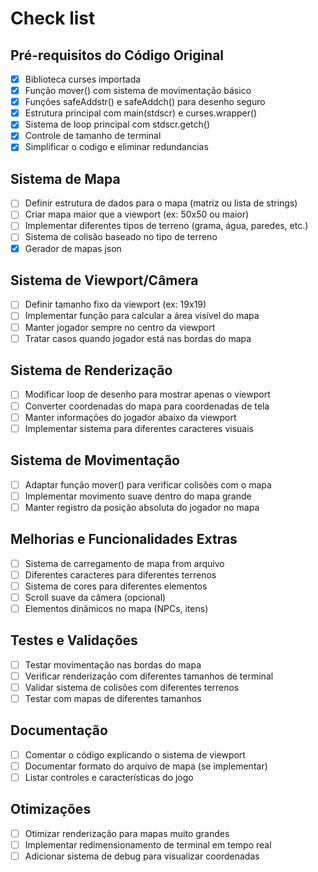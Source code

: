 # Check list

## Pré-requisitos do Código Original
- [X] Biblioteca curses importada
- [X] Função mover() com sistema de movimentação básico
- [X] Funções safeAddstr() e safeAddch() para desenho seguro
- [X] Estrutura principal com main(stdscr) e curses.wrapper()
- [X] Sistema de loop principal com stdscr.getch()
- [X] Controle de tamanho de terminal
- [X] Simplificar o codigo e eliminar redundancias

## Sistema de Mapa
- [ ] Definir estrutura de dados para o mapa (matriz ou lista de strings)
- [ ] Criar mapa maior que a viewport (ex: 50x50 ou maior)
- [ ] Implementar diferentes tipos de terreno (grama, água, paredes, etc.)
- [ ] Sistema de colisão baseado no tipo de terreno
- [X] Gerador de mapas json

## Sistema de Viewport/Câmera
- [ ] Definir tamanho fixo da viewport (ex: 19x19)
- [ ] Implementar função para calcular a área visível do mapa
- [ ] Manter jogador sempre no centro da viewport
- [ ] Tratar casos quando jogador está nas bordas do mapa

## Sistema de Renderização
- [ ] Modificar loop de desenho para mostrar apenas o viewport
- [ ] Converter coordenadas do mapa para coordenadas de tela
- [ ] Manter informações do jogador abaixo da viewport
- [ ] Implementar sistema para diferentes caracteres visuais

## Sistema de Movimentação
- [ ] Adaptar função mover() para verificar colisões com o mapa
- [ ] Implementar movimento suave dentro do mapa grande
- [ ] Manter registro da posição absoluta do jogador no mapa

## Melhorias e Funcionalidades Extras
- [ ] Sistema de carregamento de mapa from arquivo
- [ ] Diferentes caracteres para diferentes terrenos
- [ ] Sistema de cores para diferentes elementos
- [ ] Scroll suave da câmera (opcional)
- [ ] Elementos dinâmicos no mapa (NPCs, itens)

## Testes e Validações
- [ ] Testar movimentação nas bordas do mapa
- [ ] Verificar renderização com diferentes tamanhos de terminal
- [ ] Validar sistema de colisões com diferentes terrenos
- [ ] Testar com mapas de diferentes tamanhos

## Documentação
- [ ] Comentar o código explicando o sistema de viewport
- [ ] Documentar formato do arquivo de mapa (se implementar)
- [ ] Listar controles e características do jogo

## Otimizações
- [ ] Otimizar renderização para mapas muito grandes
- [ ] Implementar redimensionamento de terminal em tempo real
- [ ] Adicionar sistema de debug para visualizar coordenadas